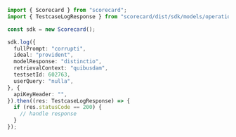 <!-- Start SDK Example Usage -->
```typescript
import { Scorecard } from "scorecard";
import { TestcaseLogResponse } from "scorecard/dist/sdk/models/operations";

const sdk = new Scorecard();

sdk.log({
  fullPrompt: "corrupti",
  ideal: "provident",
  modelResponse: "distinctio",
  retrievalContext: "quibusdam",
  testsetId: 602763,
  userQuery: "nulla",
}, {
  apiKeyHeader: "",
}).then((res: TestcaseLogResponse) => {
  if (res.statusCode == 200) {
    // handle response
  }
});
```
<!-- End SDK Example Usage -->